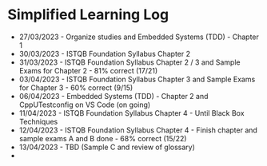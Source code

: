# Simplified Learning Log

- 27/03/2023 - Organize studies and Embedded Systems (TDD) - Chapter 1
- 30/03/2023 - ISTQB Foundation Syllabus Chapter 2
- 31/03/2023 - ISTQB Foundation Syllabus Chapter 2 / 3 and Sample Exams for Chapter 2 - 81% correct (17/21)
- 03/04/2023 - ISTQB Foundation Syllabus Chapter 3 and Sample Exams for Chapter 3 - 60% correct (9/15)
- 06/04/2023 - Embedded Systems (TDD) - Chapter 2 and CppUTestconfig on VS Code (on going)
- 11/04/2023 - ISTQB Foundation Syllabus Chapter 4 - Until Black Box Techniques
- 12/04/2023 - ISTQB Foundation Syllabus Chapter 4 - Finish chapter and sample exams A and B done - 68% correct (15/22) 
- 13/04/2023 - TBD (Sample C and review of glossary)
- 
